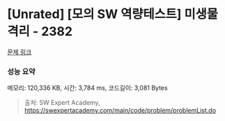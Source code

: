# [Unrated] [모의 SW 역량테스트] 미생물 격리 - 2382 

[문제 링크](https://swexpertacademy.com/main/code/problem/problemDetail.do?contestProbId=AV597vbqAH0DFAVl) 

### 성능 요약

메모리: 120,336 KB, 시간: 3,784 ms, 코드길이: 3,081 Bytes



> 출처: SW Expert Academy, https://swexpertacademy.com/main/code/problem/problemList.do